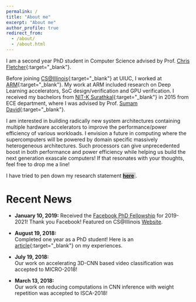```yaml
---
permalink: /
title: "About me"
excerpt: "About me"
author_profile: true
redirect_from: 
  - /about/
  - /about.html
---
```


I am a second year PhD student in Computer Science advised by Prof. [Chris Fletcher](http://cwfletcher.net){:target="_blank"}. 

Before joining [CS@Illinois](https://cs.illinois.edu){:target="_blank"} at UIUC, I worked at [ARM](https://www.arm.com){:target="_blank"}. My work at ARM included research on Deep Learning accelerators, SoC design/verification and GPU verification. I received my bachelors from [NIT-K Surathkal](http://www.nitk.ac.in){:target="_blank"} in 2015 from ECE department, where I was advised by Prof. [Sumam David](http://sumam.nitk.ac.in){:target="_blank"}.

I am interested in building radically new system architectures containing multiple hardware accelerators to improve the performance/power efficiency of various workloads. I envision a future in computing where the supercomputers will be powered by domain specific massively heterogeneous architectures. Such processors can give unprecedented boost in both performance and power efficiency while helping us build the next generation exascale computers! If that resonates with your thoughts, feel free to drop me a line!

I have tried to pen down my research statement <span style="color:blue;background:lightgray"> **[here](https://www.kartikhegde.net/files/research_statement.pdf)** </span>.



Recent News
======

- **January 10, 2019:** 
    Received the [Facebook PhD Fellowship](https://research.fb.com/programs/fellowship/) for 2019-2021! Thank you Facebook! Featured on CS@Illinois [Website](https://cs.illinois.edu/news/kartik-hegde-awarded-facebook-fellowship-plan-rev-deep-learning-mobile-devices/).

- **August 19, 2018:**  
    Completed one year as a PhD student! Here is an [article](https://medium.com/@hegdekartik7/first-year-of-ph-d-experiences-dos-and-donts-e3577e2ce161){:target="_blank"} on my experiences.

- **July 19, 2018:**  
    Our work on accelerating 3D-CNN based video classification was accepted to MICRO-2018!

- **March 13, 2018:**  
    Our work on reducing computations in CNN inference with weight repetition was accepted to ISCA-2018!

